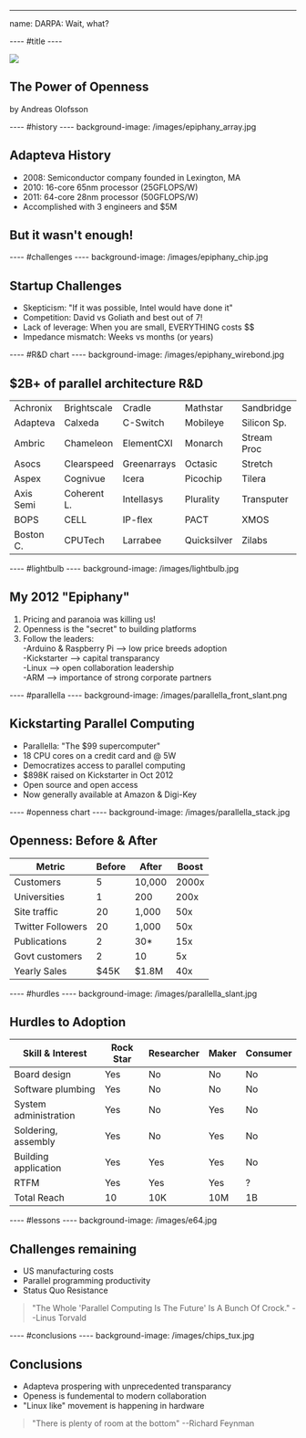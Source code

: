 ----  ----
name: DARPA: Wait, what?

---- #title ----

![](/images/epiphany_chip.jpg)
## The Power of Openness
by Andreas Olofsson

---- #history ----
background-image: /images/epiphany_array.jpg

## Adapteva History
- 2008: Semiconductor company founded in Lexington, MA
- 2010: 16-core 65nm processor (25GFLOPS/W)
- 2011: 64-core 28nm processor (50GFLOPS/W)
- Accomplished with 3 engineers and $5M
 
## But it wasn't enough!

---- #challenges ----
background-image: /images/epiphany_chip.jpg

## Startup Challenges
* Skepticism: "If it was possible, Intel would have done it"  
* Competition: David vs Goliath and best out of 7!  
* Lack of leverage: When you are small, EVERYTHING costs $$  
* Impedance mismatch: Weeks vs months (or years)  

---- #R&D chart ----
background-image: /images/epiphany_wirebond.jpg

## $2B+ of parallel architecture R&D 
|           |             |             |             |             |
|-----------|-------------|-------------|------------ | ----------- |  
| Achronix  | Brightscale | Cradle      | Mathstar    | Sandbridge  | 
| Adapteva  | Calxeda     | C-Switch    | Mobileye    | Silicon Sp. |
| Ambric    | Chameleon   | ElementCXI  | Monarch     | Stream Proc |
| Asocs     | Clearspeed  | Greenarrays | Octasic     | Stretch     |
| Aspex     | Cognivue    | Icera       | Picochip    | Tilera      |     
| Axis Semi | Coherent L. | Intellasys  | Plurality   | Transputer  |  
| BOPS      | CELL        | IP-flex     | PACT        | XMOS        |
| Boston C. | CPUTech     | Larrabee    | Quicksilver | Zilabs      |

---- #lightbulb ----
background-image: /images/lightbulb.jpg

## My 2012 "Epiphany"

1. Pricing and paranoia was killing us!
2. Openness is the "secret" to building platforms
3. Follow the leaders:    
-Arduino & Raspberry Pi --> low price breeds adoption   
-Kickstarter --> capital transparancy  
-Linux --> open collaboration leadership  
-ARM --> importance of strong corporate partners  

---- #parallella ----
background-image:  /images/parallella_front_slant.png

## Kickstarting Parallel Computing
* Parallella: "The $99 supercomputer"
* 18 CPU cores on a credit card and @ 5W 
* Democratizes access to parallel computing
* $898K raised on Kickstarter in Oct 2012
* Open source and open access
* Now generally available at Amazon & Digi-Key

---- #openness chart ----
background-image: /images/parallella_stack.jpg

## Openness: Before & After
| Metric            | Before |  After   | Boost  | 
| -------------     |------- | ---------| -----  |
| Customers         | 5      |  10,000  | 2000x  |
| Universities      | 1      |  200     | 200x   |
| Site traffic      | 20     |  1,000   | 50x    |
| Twitter Followers | 20     |  1,000   | 50x    |
| Publications      | 2      |  30*     | 15x    |
| Govt customers    | 2      |  10      | 5x     |
| Yearly Sales      | $45K   |  $1.8M   | 40x    |


---- #hurdles ----
background-image: /images/parallella_slant.jpg

## Hurdles to Adoption
| Skill & Interest      | Rock Star | Researcher | Maker  | Consumer 
| ------------          | --------  | ---------- | -----  | ---------
| Board design          | Yes       | No         | No     | No 
| Software plumbing     | Yes       | No         | No     | No
| System administration | Yes       | No         | Yes    | No
| Soldering, assembly   | Yes       | No         | Yes    | No
| Building application  | Yes       | Yes        | Yes    | No
| RTFM                  | Yes       | Yes        | Yes    | ?
| Total Reach           | 10        | 10K        | 10M    | 1B

---- #lessons ----
background-image: /images/e64.jpg

## Challenges remaining 
* US manufacturing costs  
* Parallel programming productivity
* Status Quo Resistance

> "The Whole 'Parallel Computing Is The Future' Is A Bunch Of Crock." --Linus Torvald

---- #conclusions ----
background-image: /images/chips_tux.jpg

## Conclusions
* Adapteva prospering with unprecedented transparancy
* Openess is fundemental to modern collaboration
* "Linux like" movement is happening in hardware  

> "There is plenty of room at the bottom" 
--Richard Feynman













